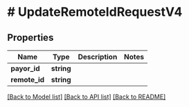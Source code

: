 # # UpdateRemoteIdRequestV4

## Properties

Name | Type | Description | Notes
------------ | ------------- | ------------- | -------------
**payor_id** | **string** |  |
**remote_id** | **string** |  |

[[Back to Model list]](../../README.md#models) [[Back to API list]](../../README.md#endpoints) [[Back to README]](../../README.md)
